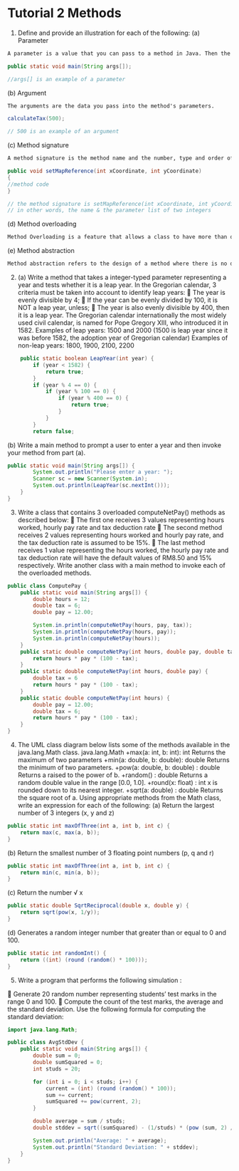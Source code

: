 # Tutorial 2 Methods

1. Define and provide an illustration for each of the following:
(a) Parameter

```md
A parameter is a value that you can pass to a method in Java. Then the method can use the parameter as though it were a local variable initialized with the value of the variable passed to it by the calling method.
```

```java
public static void main(String args[]);

//args[] is an example of a parameter
```

(b) Argument

```md
The arguments are the data you pass into the method's parameters.
```

```java
calculateTax(500);

// 500 is an example of an argument
```

(c) Method signature

```md
A method signature is the method name and the number, type and order of its parameters.
```

```java
public void setMapReference(int xCoordinate, int yCoordinate)
{
//method code
}

// the method signature is setMapReference(int xCoordinate, int yCoordinate)
// in other words, the name & the parameter list of two integers
```

(d) Method overloading

```md
Method Overloading is a feature that allows a class to have more than one method having the same name, if their argument lists are different. 
```

(e) Method abstraction

```md
Method abstraction refers to the design of a method where there is no default implementation for it and a separate implementing class will provide the details.
```

2. (a) Write a method that takes a integer-typed parameter representing a year and tests
whether it is a leap year. In the Gregorian calendar, 3 criteria must be taken into
account to identify leap years:
 The year is evenly divisible by 4;
 If the year can be evenly divided by 100, it is NOT a leap year, unless;
 The year is also evenly divisible by 400, then it is a leap year.
The Gregorian calendar internationally the most widely used civil calendar, is
named for Pope Gregory XIII, who introduced it in 1582.
Examples of leap years: 1500 and 2000 (1500 is leap year since it was before 1582,
the adoption year of Gregorian calendar)
Examples of non-leap years: 1800, 1900, 2100, 2200

```java
    public static boolean LeapYear(int year) {
        if (year < 1582) {
            return true;
        }
        if (year % 4 == 0) {
            if (year % 100 == 0) {
                if (year % 400 == 0) {
                    return true;
                }
            }
        }
        return false;
```

(b) Write a main method to prompt a user to enter a year and then invoke your method
from part (a).

```java
public static void main(String args[]) {
        System.out.println("Please enter a year: ");
        Scanner sc = new Scanner(System.in);
        System.out.println(LeapYear(sc.nextInt()));
    }
}
```

3. Write a class that contains 3 overloaded computeNetPay() methods as described below:
 The first one receives 3 values representing hours worked, hourly pay rate and tax
deduction rate
 The second method receives 2 values representing hours worked and hourly pay rate,
and the tax deduction rate is assumed to be 15%.
 The last method receives 1 value representing the hours worked, the hourly pay rate
and tax deduction rate will have the default values of RM8.50 and 15% respectively.
Write another class with a main method to invoke each of the overloaded methods.

```java
public class ComputePay {
    public static void main(String args[]) {
        double hours = 12;
        double tax = 6;
        double pay = 12.00;

        System.in.println(computeNetPay(hours, pay, tax));
        System.in.println(computeNetPay(hours, pay));
        System.in.println(computeNetPay(hours));
    }
    public static double computeNetPay(int hours, double pay, double tax) {
        return hours * pay * (100 - tax);
    }
    public static double computeNetPay(int hours, double pay) {
        double tax = 6
        return hours * pay * (100 - tax);
    }
    public static double computeNetPay(int hours) {
        double pay = 12.00;
        double tax = 6;
        return hours * pay * (100 - tax);
    }
}
```

4. The UML class diagram below lists some of the methods available in the java.lang.Math
class.
java.lang.Math
+max(a: int, b: int): int Returns the maximum of two parameters
+min(a: double, b: double): double Returns the minimum of two parameters.
+pow(a: double, b: double) : double Returns a raised to the power of b.
+random() : double Returns a random double value in the range [0.0, 1.0].
+round(x: float) : int x is rounded down to its nearest integer.
+sqrt(a: double) : double Returns the square root of a.
Using appropriate methods from the Math class, write an expression for each of the
following:
(a) Return the largest number of 3 integers (x, y and z)

```java
public static int maxOfThree(int a, int b, int c) {
    return max(c, max(a, b));
}
```

(b) Return the smallest number of 3 floating point numbers (p, q and r)

```java
public static int maxOfThree(int a, int b, int c) {
    return min(c, min(a, b));
}
```

(c) Return the number √ x

```java
public static double SqrtReciprocal(double x, double y) {
    return sqrt(pow(x, 1/y));
}
```

(d) Generates a random integer number that greater than or equal to 0 and 100.

```java
public static int randomInt() {
    return ((int) (round (random() * 100)));
}
```

5. Write a program that performs the following simulation :

 Generate 20 random number representing students’ test marks in the range 0 and 100.
 Compute the count of the test marks, the average and the standard deviation.
Use the following formula for computing the standard deviation:

```java
import java.lang.Math;

public class AvgStdDev {
    public static void main(String args[]) {
        double sum = 0;
        double sumSquared = 0;
        int studs = 20;

        for (int i = 0; i < studs; i++) {
            current = (int) (round (random() * 100));
            sum += current;
            sumSquared += pow(current, 2);
        }

        double average = sum / studs;
        double stddev = sqrt((sumSquared) - (1/studs) * (pow (sum, 2) / (n - 1)));

        System.out.println("Average: " + average);
        System.out.println("Standard Deviation: " + stddev);
    }
}
```
